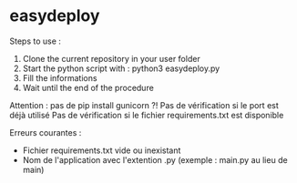 # easydeploy
Steps to use : 

1. Clone the current repository in your user folder
2. Start the python script with : python3 easydeploy.py
3. Fill the informations
4. Wait until the end of the procedure

Attention : pas de pip install gunicorn ?! 
Pas de vérification si le port est déjà utilisé
Pas de vérification si le fichier requirements.txt est disponible


Erreurs courantes :
* Fichier requirements.txt vide ou inexistant
* Nom de l'application avec l'extention .py (exemple : main.py au lieu de main)

